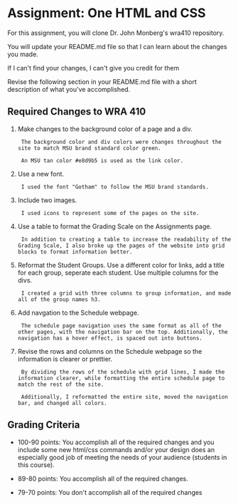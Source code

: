 # Assignment: One HTML and CSS

For this assignment, you will clone Dr. John Monberg's wra410 repository.

You will update your README.md file so that I can learn about the changes you made.

If I can't find your changes, I can't give you credit for them

Revise the following section in your README.md file with a short description of what you've accomplished.

## Required Changes to WRA 410

1. Make changes to the background color of a page and a div.
        
        The background color and div colors were changes throughout the site to match MSU brand standard color green.

        An MSU tan color #e8d9b5 is used as the link color.
        
2. Use a new font.

        I used the font "Gotham" to follow the MSU brand standards.

3. Include two images.
        
        I used icons to represent some of the pages on the site.
        
4. Use a table to format the Grading Scale on the Assignments page.

        In addition to creating a table to increase the readability of the Grading Scale, I also broke up the pages of the website into grid blocks to format information better. 

5. Reformat the Student Groups. Use a different color for links, add a title for each group, seperate each student. Use multiple columns for the divs.  

        I created a grid with three columns to group information, and made all of the group names h3.  

6. Add navgation to the Schedule webpage.

        The schedule page navigation uses the same format as all of the other pages, with the navigation bar on the top. Additionally, the navigation has a hover effect, is spaced out into buttons.

7. Revise the rows and columns on the Schedule webpage so the information is clearer or prettier.

        By dividing the rows of the schedule with grid lines, I made the information clearer, while formatting the entire schedule page to match the rest of the site. 
        
        Additionally, I reformatted the entire site, moved the navigation bar, and changed all colors. 

## Grading Criteria

* 100-90 points: You accomplish all of the required changes and you include some new html/css commands and/or your design does an especially good job of meeting the needs of your audience (students in this course). 

* 89-80 points: You accomplish all of the required changes.

* 79-70 points: You don't accomplish all of the required changes
